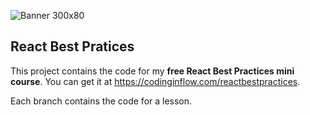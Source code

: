 ![Banner 300x80](https://github.com/codinginflow/react-best-practices/assets/52977034/625b5911-092f-4445-8a55-c0b2def2b9b7)

## React Best Pratices

This project contains the code for my **free React Best Practices mini course**. You can get it at https://codinginflow.com/reactbestpractices.

Each branch contains the code for a lesson.
